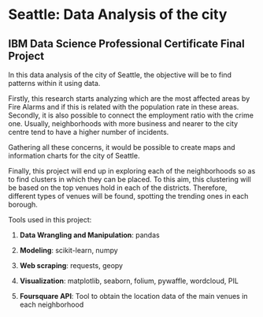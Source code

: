 # Seattle: Data Analysis of the city
## IBM Data Science Professional Certificate Final Project

In this data analysis of the city of Seattle, the objective will be to find patterns within it using data.

Firstly, this research starts analyzing which are the most affected areas by Fire Alarms and if this is related with the population rate in these areas. Secondly, it is also possible to connect the employment ratio with the crime one. Usually, neighborhoods with more business and nearer to the city centre tend to have a higher number of incidents.

Gathering all these concerns, it would be possible to create maps and information charts for the city of Seattle.

Finally, this project will end up in exploring each of the neighborhoods so as to find clusters in which they can be placed. To this aim, this clustering will be based on the top venues hold in each of the districts. Therefore, different types of venues will be found, spotting the trending ones in each borough.

Tools used in this project:
  1. <b>Data Wrangling and Manipulation</b>: pandas
  
  2. <b>Modeling</b>: scikit-learn, numpy
  
  3. <b>Web scraping</b>: requests, geopy
  
  4. <b>Visualization</b>: matplotlib, seaborn, folium, pywaffle, wordcloud, PIL
  
  5. <b>Foursquare API</b>: Tool to obtain the location data of the main venues in each neighborhood
